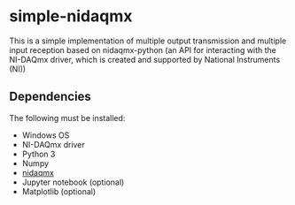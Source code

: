 # simple-nidaqmx
This is a simple implementation of multiple output transmission and multiple input reception 
based on nidaqmx-python (an API for interacting with the NI-DAQmx driver, which is created and supported by National Instruments (NI))

## Dependencies
The following must be installed:
* Windows OS
* NI-DAQmx driver
* Python 3
* Numpy
* [nidaqmx](https://github.com/ni/nidaqmx-python)
* Jupyter notebook (optional)
* Matplotlib (optional)
